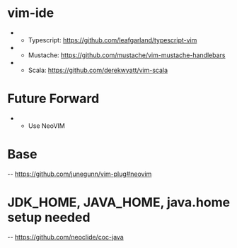 # vim-ide

- - Typescript: https://github.com/leafgarland/typescript-vim
- - Mustache: https://github.com/mustache/vim-mustache-handlebars
- - Scala: https://github.com/derekwyatt/vim-scala

# Future Forward

- - Use NeoVIM

# Base
-- https://github.com/junegunn/vim-plug#neovim

# JDK_HOME, JAVA_HOME, java.home setup needed
-- https://github.com/neoclide/coc-java
